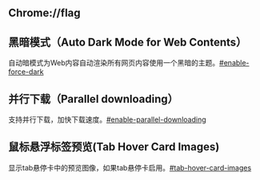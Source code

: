 ## Chrome://flag

## 黑暗模式（Auto Dark Mode for Web Contents）

自动暗模式为Web内容自动渲染所有网页内容使用一个黑暗的主题。[#enable-force-dark](chrome://flags/#enable-force-dark)

## 并行下载（Parallel downloading）

支持并行下载，加快下载速度。[#enable-parallel-downloading](chrome://flags/#enable-parallel-downloading)

## 鼠标悬浮标签预览(Tab Hover Card Images)

显示tab悬停卡中的预览图像，如果tab悬停卡启用。[#tab-hover-card-images](chrome://flags/#tab-hover-card-images)